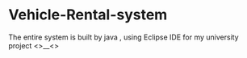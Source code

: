 # Vehicle-Rental-system
The entire system is built by java , using Eclipse IDE for my university project &lt;>__&lt;>
